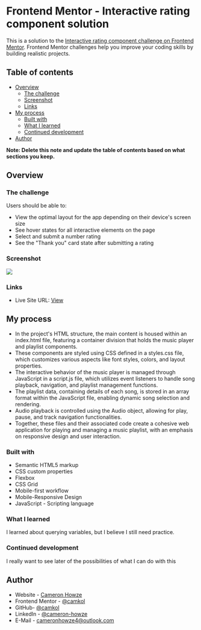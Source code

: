 # Frontend Mentor - Interactive rating component solution

This is a solution to the [Interactive rating component challenge on Frontend Mentor](https://www.frontendmentor.io/challenges/interactive-rating-component-koxpeBUmI). Frontend Mentor challenges help you improve your coding skills by building realistic projects.

## Table of contents

- [Overview](#overview)
  - [The challenge](#the-challenge)
  - [Screenshot](#screenshot)
  - [Links](#links)
- [My process](#my-process)
  - [Built with](#built-with)
  - [What I learned](#what-i-learned)
  - [Continued development](#continued-development)
- [Author](#author)

**Note: Delete this note and update the table of contents based on what sections you keep.**

## Overview

### The challenge

Users should be able to:

- View the optimal layout for the app depending on their device's screen size
- See hover states for all interactive elements on the page
- Select and submit a number rating
- See the "Thank you" card state after submitting a rating

### Screenshot

![](./screenshot.jpg)

### Links

- Live Site URL: [View](https://camkol.github.io/MyMusicPlayer/)

## My process

- In the project's HTML structure, the main content is housed within an index.html file, featuring a container division that holds the music player and playlist components.
- These components are styled using CSS defined in a styles.css file, which customizes various aspects like font styles, colors, and layout properties.
- The interactive behavior of the music player is managed through JavaScript in a script.js file, which utilizes event listeners to handle song playback, navigation, and playlist management functions.
- The playlist data, containing details of each song, is stored in an array format within the JavaScript file, enabling dynamic song selection and rendering.
- Audio playback is controlled using the Audio object, allowing for play, pause, and track navigation functionalities.
- Together, these files and their associated code create a cohesive web application for playing and managing a music playlist, with an emphasis on responsive design and user interaction.

### Built with

- Semantic HTML5 markup
- CSS custom properties
- Flexbox
- CSS Grid
- Mobile-first workflow
- Mobile-Responsive Design
- JavaScript - Scripting language

### What I learned

I learned about querying variables, but I believe I still need practice.

### Continued development

I really want to see later of the possibilities of what I can do with this

## Author

- Website - [Cameron Howze](https://camkol.github.io/)
- Frontend Mentor - [@camkol](https://www.frontendmentor.io/profile/camkol)
- GitHub- [@camkol](https://github.com/camkol)
- LinkedIn - [@cameron-howze](https://www.linkedin.com/in/cameron-howze-28a646109/)
- E-Mail - [cameronhowze4@outlook.com](mailto:cameronhowze4@outlook.com)
